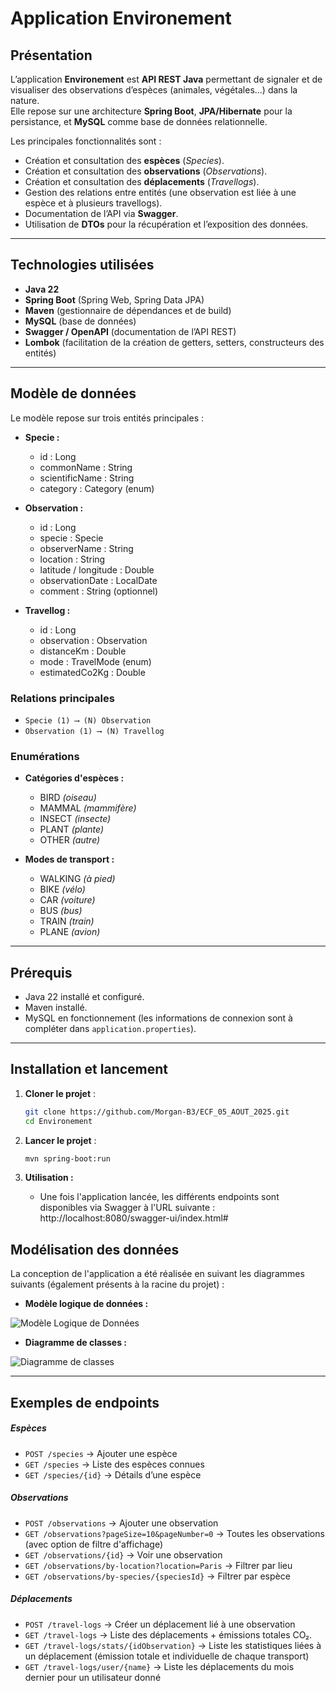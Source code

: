 # Application Environement

## Présentation
L’application **Environement** est **API REST Java** permettant de signaler et de visualiser des observations d’espèces (animales, végétales...) dans la nature.  
Elle repose sur une architecture **Spring Boot**, **JPA/Hibernate** pour la persistance, et **MySQL** comme base de données relationnelle.

Les principales fonctionnalités sont :  
- Création et consultation des **espèces** (*Species*).  
- Création et consultation des **observations** (*Observations*).  
- Création et consultation des **déplacements** (*Travellogs*).  
- Gestion des relations entre entités (une observation est liée à une espèce et à plusieurs travellogs).  
- Documentation de l’API via **Swagger**.  
- Utilisation de **DTOs** pour la récupération et l’exposition des données.

---

## Technologies utilisées
- **Java 22**  
- **Spring Boot** (Spring Web, Spring Data JPA)  
- **Maven** (gestionnaire de dépendances et de build)  
- **MySQL** (base de données)  
- **Swagger / OpenAPI** (documentation de l’API REST)
- **Lombok** (facilitation de la création de getters, setters, constructeurs des entités) 

---

## Modèle de données
Le modèle repose sur trois entités principales :  

- **Specie :**  
  * id : Long
  * commonName : String
  * scientificName : String
  * category : Category (enum)

- **Observation :**  
  * id : Long
  * specie : Specie
  * observerName : String
  * location : String
  * latitude / longitude : Double
  * observationDate : LocalDate
  * comment : String (optionnel)

- **Travellog :**  
  * id : Long
  * observation : Observation
  * distanceKm : Double
  * mode : TravelMode (enum)
  * estimatedCo2Kg : Double 

### Relations principales
- `Specie (1) ⟶ (N) Observation`  
- `Observation (1) ⟶ (N) Travellog`

### Enumérations
- **Catégories d'espèces :**
  - BIRD *(oiseau)*
  - MAMMAL *(mammifère)*
  - INSECT *(insecte)*
  - PLANT *(plante)*
  - OTHER *(autre)*

- **Modes de transport :**
  - WALKING *(à pied)*
  - BIKE *(vélo)*
  - CAR *(voiture)*
  - BUS *(bus)*
  - TRAIN *(train)*
  - PLANE *(avion)*

---

## Prérequis
- Java 22 installé et configuré.  
- Maven installé.
- MySQL en fonctionnement (les informations de connexion sont à compléter dans `application.properties`).  

---

## Installation et lancement
1. **Cloner le projet** :  
   ```bash
   git clone https://github.com/Morgan-B3/ECF_05_AOUT_2025.git
   cd Environement

2. **Lancer le projet** :
   ```bash
   mvn spring-boot:run

3. **Utilisation :**

    - Une fois l'application lancée, les différents endpoints sont disponibles via Swagger à l'URL suivante : http://localhost:8080/swagger-ui/index.html#

## Modélisation des données

La conception de l'application a été réalisée en suivant les diagrammes suivants (également présents à la racine du projet) :

- **Modèle logique de données :**
  
![Modèle Logique de Données](MLD.png)

- **Diagramme de classes :**
  
![Diagramme de classes](ClassDiagram.png)

---

## Exemples de endpoints

##### Espèces

* `POST /species` → Ajouter une espèce
* `GET /species` → Liste des espèces connues
* `GET /species/{id}` → Détails d’une espèce

##### Observations

* `POST /observations` → Ajouter une observation
* `GET /observations?pageSize=10&pageNumber=0` → Toutes les observations (avec option de filtre d'affichage)
* `GET /observations/{id}` → Voir une observation
* `GET /observations/by-location?location=Paris` → Filtrer par lieu
* `GET /observations/by-species/{speciesId}` → Filtrer par espèce

##### Déplacements
* `POST /travel-logs` → Créer un déplacement lié à une observation
* `GET /travel-logs` → Liste des déplacements + émissions totales CO₂.
* `GET /travel-logs/stats/{idObservation}` → Liste les statistiques liées à un déplacement (émission totale et individuelle de chaque transport)
* `GET /travel-logs/user/{name}` → Liste les déplacements du mois dernier pour un utilisateur donné
